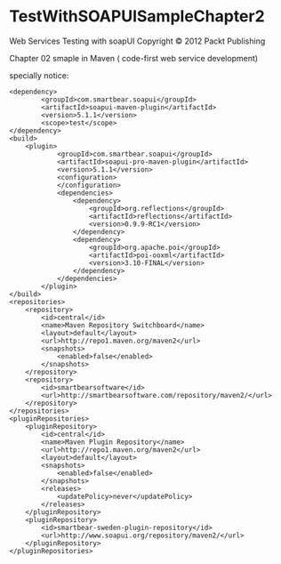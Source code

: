 # TestWithSOAPUISampleChapter2
Web Services Testing with soapUI
Copyright © 2012 Packt Publishing

Chapter 02 smaple in Maven
( code-first web service development)


specially notice:


	<dependency>
			<groupId>com.smartbear.soapui</groupId>
			<artifactId>soapui-maven-plugin</artifactId>
			<version>5.1.1</version>
			<scope>test</scope>
	</dependency>
	<build>
		<plugin>
				<groupId>com.smartbear.soapui</groupId>
				<artifactId>soapui-pro-maven-plugin</artifactId>
				<version>5.1.1</version>
				<configuration>
				</configuration>
				<dependencies>
					<dependency>
						<groupId>org.reflections</groupId>
						<artifactId>reflections</artifactId>
						<version>0.9.9-RC1</version>
					</dependency>
					<dependency>
						<groupId>org.apache.poi</groupId>
						<artifactId>poi-ooxml</artifactId>
						<version>3.10-FINAL</version>
					</dependency>
				</dependencies>
			</plugin>
	</build>
	<repositories>
		<repository>
			<id>central</id>
			<name>Maven Repository Switchboard</name>
			<layout>default</layout>
			<url>http://repo1.maven.org/maven2</url>
			<snapshots>
				<enabled>false</enabled>
			</snapshots>
		</repository>
		<repository>
			<id>smartbearsoftware</id>
			<url>http://smartbearsoftware.com/repository/maven2/</url>
		</repository>
	</repositories>
	<pluginRepositories>
		<pluginRepository>
			<id>central</id>
			<name>Maven Plugin Repository</name>
			<url>http://repo1.maven.org/maven2</url>
			<layout>default</layout>
			<snapshots>
				<enabled>false</enabled>
			</snapshots>
			<releases>
				<updatePolicy>never</updatePolicy>
			</releases>
		</pluginRepository>
		<pluginRepository>
			<id>smartbear-sweden-plugin-repository</id>
			<url>http://www.soapui.org/repository/maven2/</url>
		</pluginRepository>
	</pluginRepositories>

 